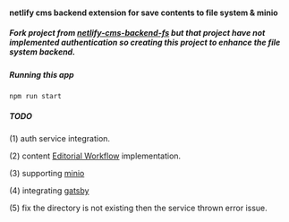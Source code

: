 #### netlify cms backend extension for save contents to file system & minio

##### Fork project from [netlify-cms-backend-fs](https://github.com/talves/netlify-cms-backend-fs) but that project have not implemented authentication so creating this project to enhance the file system backend.

##### Running this app
```npm run start```

##### TODO
(1) auth service integration.

(2) content [Editorial Workflow](https://github.com/utlib/netlify-cms-test/blob/master/docs/editorial-workflow.md) implementation.

(3) supporting [minio](https://www.minio.io)

(4) integrating [gatsby](https://www.gatsbyjs.org)

(5) fix the directory is not existing then the service thrown error issue.
